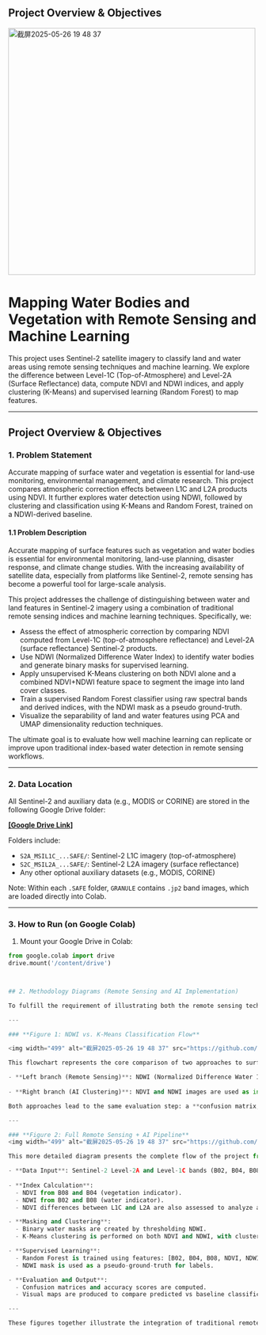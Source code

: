 

## Project Overview & Objectives
<img width="499" alt="截屏2025-05-26 19 48 37" src="https://github.com/user-attachments/assets/52777800-2f24-4134-a59a-8010d755c0fe" />


# Mapping Water Bodies and Vegetation with Remote Sensing and Machine Learning

This project uses Sentinel-2 satellite imagery to classify land and water areas using remote sensing techniques and machine learning. We explore the difference between Level-1C (Top-of-Atmosphere) and Level-2A (Surface Reflectance) data, compute NDVI and NDWI indices, and apply clustering (K-Means) and supervised learning (Random Forest) to map features.

---
## Project Overview & Objectives
### 1. Problem Statement

Accurate mapping of surface water and vegetation is essential for land-use monitoring, environmental management, and climate research. This project compares atmospheric correction effects between L1C and L2A products using NDVI. It further explores water detection using NDWI, followed by clustering and classification using K-Means and Random Forest, trained on a NDWI-derived baseline.
#### 1.1 Problem Description

Accurate mapping of surface features such as vegetation and water bodies is essential for environmental monitoring, land-use planning, disaster response, and climate change studies. With the increasing availability of satellite data, especially from platforms like Sentinel-2, remote sensing has become a powerful tool for large-scale analysis.

This project addresses the challenge of distinguishing between water and land features in Sentinel-2 imagery using a combination of traditional remote sensing indices and machine learning techniques. Specifically, we:

- Assess the effect of atmospheric correction by comparing NDVI computed from Level-1C (top-of-atmosphere reflectance) and Level-2A (surface reflectance) Sentinel-2 products.
- Use NDWI (Normalized Difference Water Index) to identify water bodies and generate binary masks for supervised learning.
- Apply unsupervised K-Means clustering on both NDVI alone and a combined NDVI+NDWI feature space to segment the image into land cover classes.
- Train a supervised Random Forest classifier using raw spectral bands and derived indices, with the NDWI mask as a pseudo ground-truth.
- Visualize the separability of land and water features using PCA and UMAP dimensionality reduction techniques.

The ultimate goal is to evaluate how well machine learning can replicate or improve upon traditional index-based water detection in remote sensing workflows.

---

### 2. Data Location

All Sentinel-2 and auxiliary data (e.g., MODIS or CORINE) are stored in the following Google Drive folder:

**[[Google Drive Link]](https://drive.google.com/drive/folders/1qrzCOUFN0HxSSXjxvkTllgiAwHWXsbrK?usp=sharing)**

Folders include:
- `S2A_MSIL1C_...SAFE/`: Sentinel-2 L1C imagery (top-of-atmosphere)
- `S2C_MSIL2A_...SAFE/`: Sentinel-2 L2A imagery (surface reflectance)
- Any other optional auxiliary datasets (e.g., MODIS, CORINE)

Note: Within each `.SAFE` folder, `GRANULE` contains `.jp2` band images, which are loaded directly into Colab.

---

### 3. How to Run (on Google Colab)

1. Mount your Google Drive in Colab:
```python
from google.colab import drive
drive.mount('/content/drive')



## 2. Methodology Diagrams (Remote Sensing and AI Implementation)

To fulfill the requirement of illustrating both the remote sensing techniques and the AI pipeline used in this project, the following diagrams provide a clear visual summary.

---

### **Figure 1: NDWI vs. K-Means Classification Flow**

<img width="499" alt="截屏2025-05-26 19 48 37" src="https://github.com/user-attachments/assets/52777800-2f24-4134-a59a-8010d755c0fe" />

This flowchart represents the core comparison of two approaches to surface water detection:

- **Left branch (Remote Sensing)**: NDWI (Normalized Difference Water Index) is thresholded at 0 to generate a binary water vs. land mask, based on established hydrological interpretation.
  
- **Right branch (AI Clustering)**: NDVI and NDWI images are used as input to a K-Means clustering model (unsupervised machine learning). The resulting clusters are manually mapped to water or land classes based on color inspection or NDWI magnitude.

Both approaches lead to the same evaluation step: a **confusion matrix, accuracy score, and classification report** comparing the AI output with the NDWI-derived “truth.” The result is visualized as side-by-side classification maps.

---

### **Figure 2: Full Remote Sensing + AI Pipeline**
<img width="499" alt="截屏2025-05-26 19 48 37" src="https://github.com/user-attachments/assets/31f7645c-971a-49af-8e11-153af2a8ae07" />

This more detailed diagram presents the complete flow of the project from start to finish:

- **Data Input**: Sentinel-2 Level-2A and Level-1C bands (B02, B04, B08).
  
- **Index Calculation**:
  - NDVI from B08 and B04 (vegetation indicator).
  - NDWI from B02 and B08 (water indicator).
  - NDVI differences between L1C and L2A are also assessed to analyze atmospheric correction effects.

- **Masking and Clustering**:
  - Binary water masks are created by thresholding NDWI.
  - K-Means clustering is performed on both NDVI and NDWI, with clusters manually labeled.

- **Supervised Learning**:
  - Random Forest is trained using features: [B02, B04, B08, NDVI, NDWI].
  - NDWI mask is used as a pseudo-ground-truth for labels.

- **Evaluation and Output**:
  - Confusion matrices and accuracy scores are computed.
  - Visual maps are produced to compare predicted vs baseline classifications.

---

These figures together illustrate the integration of traditional remote sensing indices and modern machine learning methods in a practical, scalable geospatial classification pipeline.
